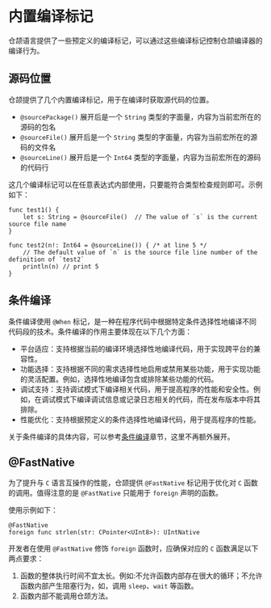 # 内置编译标记

仓颉语言提供了一些预定义的编译标记，可以通过这些编译标记控制仓颉编译器的编译行为。

## 源码位置

仓颉提供了几个内置编译标记，用于在编译时获取源代码的位置。

- `@sourcePackage()` 展开后是一个 `String` 类型的字面量，内容为当前宏所在的源码的包名
- `@sourceFile()` 展开后是一个 `String` 类型的字面量，内容为当前宏所在的源码的文件名
- `@sourceLine()` 展开后是一个 `Int64` 类型的字面量，内容为当前宏所在的源码的代码行

这几个编译标记可以在任意表达式内部使用，只要能符合类型检查规则即可。示例如下：

<!-- run -->

```cangjie
func test1() {
    let s: String = @sourceFile()  // The value of `s` is the current source file name
}

func test2(n!: Int64 = @sourceLine()) { /* at line 5 */
    // The default value of `n` is the source file line number of the definition of `test2`
    println(n) // print 5
}
```

## 条件编译

条件编译使用 `@When` 标记，是一种在程序代码中根据特定条件选择性地编译不同代码段的技术。条件编译的作用主要体现在以下几个方面：

- 平台适应：支持根据当前的编译环境选择性地编译代码，用于实现跨平台的兼容性。
- 功能选择：支持根据不同的需求选择性地启用或禁用某些功能，用于实现功能的灵活配置。例如，选择性地编译包含或排除某些功能的代码。
- 调试支持：支持调试模式下编译相关代码，用于提高程序的性能和安全性。例如，在调试模式下编译调试信息或记录日志相关的代码，而在发布版本中将其排除。
- 性能优化：支持根据预定义的条件选择性地编译代码，用于提高程序的性能。

关于条件编译的具体内容，可以参考[条件编译](../Compile-And-Build/conditional_compilation_community.md)章节，这里不再额外展开。

## @FastNative

为了提升与 `C` 语言互操作的性能，仓颉提供 `@FastNative` 标记用于优化对 `C` 函数的调用。值得注意的是 `@FastNative` 只能用于 `foreign` 声明的函数。

使用示例如下：

<!-- run -->

```cangjie
@FastNative
foreign func strlen(str: CPointer<UInt8>): UIntNative
```

开发者在使用 `@FastNative` 修饰 `foreign` 函数时，应确保对应的 `C` 函数满足以下两点要求：

1. 函数的整体执行时间不宜太长。例如:不允许函数内部存在很大的循环；不允许函数内部产生阻塞行为，如，调用 `sleep`、`wait` 等函数。
2. 函数内部不能调用仓颉方法。
